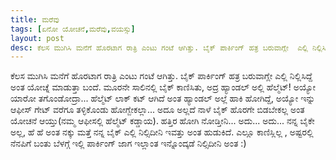 ```yaml
---
title: ಮರೆವು
tags: [ಏನೋ ಯೋಚನೆ,ಮರೆವು,ವಯಸ್ಸು]
layout: post
desc: ಕೆಲಸ ಮುಗಿಸಿ ಮನೆಗೆ ಹೊರಟಾಗ ರಾತ್ರಿ ಎಂಟು ಗಂಟೆ ಆಗಿತ್ತು. ಬೈಕ್ ಪಾರ್ಕಿಂಗ್ ಹತ್ರ ಬರುವಾಗ್ಲೇ  ಎಲ್ಲಿ ನಿಲ್ಲಿಸಿದ್ದೆ ಅಂತ ಯೋಚ್ನೆ ಮಾಡುತ್ತಾ ಬಂದೆ.
---
```

ಕೆಲಸ ಮುಗಿಸಿ ಮನೆಗೆ ಹೊರಟಾಗ ರಾತ್ರಿ ಎಂಟು ಗಂಟೆ ಆಗಿತ್ತು. ಬೈಕ್ ಪಾರ್ಕಿಂಗ್ ಹತ್ರ ಬರುವಾಗ್ಲೇ  ಎಲ್ಲಿ ನಿಲ್ಲಿಸಿದ್ದೆ ಅಂತ ಯೋಚ್ನೆ ಮಾಡುತ್ತಾ ಬಂದೆ. ಮೂರನೇ ಸಾಲಿನಲ್ಲಿ ಬೈಕ್ ಕಾಣಿಸಿತು, ಅದ್ರ ಹ್ಯಾಂಡಲ್ ಅಲ್ಲಿ ಹೆಲ್ಮೆಟ್! ಅಯ್ಯೋ ಯಾರೋ ತಗೊಂಡೋದ್ರಾ... ಹೆಲ್ಮೆಟ್ ಲಾಕ್ ಕಟ್ ಆಗಿದೆ ಅಂತ ಹ್ಯಾಂಡಲ್ ಅಲ್ಲೆ  ಹಾಕಿ ಹೋಗಿದ್ದೆ, ಅಯ್ಯೋ ಇನ್ನು   ಆಫೀಸ್ ಗೇಟ್ ವರೆಗೂ ತಳ್ಳಿಕೊಂಡು ಹೋಗ್ಬೇಕಲ್ಲಾ... ಅದೂ ಅಲ್ಲದೆ ನಾಳೆ ಬೈಕ್ ಹೊರಗೇ ಬಿಡಬೇಕಲ್ಲ ಅಂತ ಯೋಚನೆ ಆಯ್ತು(ನಮ್ಮ ಆಫೀಸಲ್ಲಿ  ಹೆಲ್ಮೆಟ್  ಕಡ್ಡಾಯ). ಹತ್ತಿರ ಹೋಗಿ ನೋಡ್ತೀನಿ... ಅದು... ಅದು... ನನ್ನ ಬೈಕೇ ಅಲ್ಲ, ಹೆ ಹೆ ಅಂತ ನಕ್ಕು   ಮತ್ತೆ ನನ್ನ ಬೈಕ್ ಎಲ್ಲಿ ನಿಲ್ಸಿದೀನಿ ಇವತ್ತು ಅಂತ ಹುಡುಕಿದೆ. ಎಲ್ಲೂ ಕಾಣಿಸ್ಲಿಲ್ಲ , ಅಷ್ಟರಲ್ಲಿ ನೆನಪಿಗೆ ಬಂತು ಬೆಳಗ್ಗೆ  ಇಲ್ಲಿ  ಪಾರ್ಕಿಂಗ್  ಜಾಗ ಇಲ್ಲಾಂತ ಇನ್ನೊಂದ್ಕಡೆ ನಿಲ್ಸಿದೀನಿ ಅಂತ :) 
